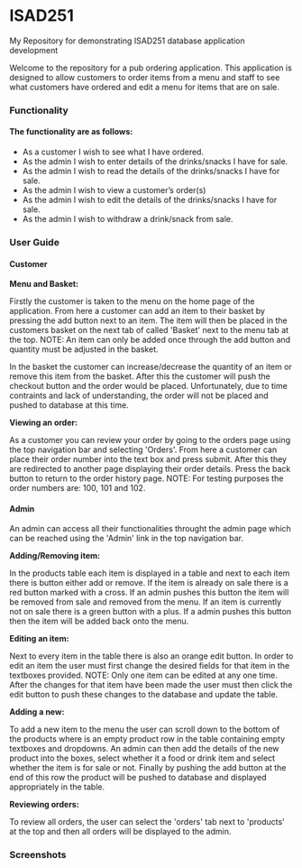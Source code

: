 <h1>ISAD251</h1>  
<p> My Repository for demonstrating ISAD251 database application development
        
Welcome to the repository for a pub ordering application. This application is designed to allow customers to order items from a menu and staff to see what customers have ordered and edit a menu for items that are on sale.</p>

<h3>Functionality</h3>
<h4>The functionality are as follows:</h4>

<ul>
        <li>As a customer I wish to see what I have ordered.</li>
        <li>As the admin I wish to enter details of the drinks/snacks I have for sale.</li>
        <li>As the admin I wish to read the details of the drinks/snacks I have for sale.</li>
        <li>As the admin I wish to view a customer’s order(s)</li>
        <li>As the admin I wish to edit the details of the drinks/snacks I have for sale.</li>
        <li>As the admin I wish to withdraw a drink/snack from sale.</li>
</ul>

<h3>User Guide</h3>
<h4>Customer</h4>
<strong>Menu and Basket:</strong><p>Firstly the customer is taken to the menu on the home page of the application. From here a customer can add an item to their basket by pressing the add button next to an item. The item will then be placed in the customers basket on the next tab of called 'Basket' next to the menu tab at the top. NOTE: An item can only be added once through the add button and quantity must be adjusted in the basket.</p>
        
<p>In the basket the customer can increase/decrease the quantity of an item or remove this item from the basket. After this the customer will push the checkout button and the order would be placed. Unfortunately, due to time contraints and lack of understanding, the order will not be placed and pushed to database at this time.</p>

<strong>Viewing an order:</strong><p>As a customer you can review your order by going to the orders page using the top navigation bar and selecting 'Orders'. From here a customer can place their order number into the text box and press submit. After this they are redirected to another page displaying their order details. Press the back button to return to the order history page. NOTE: For testing purposes the order numbers are: 100, 101 and 102.</p>

<h4>Admin</h4>
<p>An admin can access all their functionalities throught the admin page which can be reached using the 'Admin' link in the top navigation bar.</p>

<strong>Adding/Removing item:</strong><p>In the products table each item is displayed in a table and next to each item there is button either add or remove. If the item is already on sale there is a red button marked with a cross. If an admin pushes this button the item will be removed from sale and removed from the menu. If an item is currently not on sale there is a green button with a plus. If a admin pushes this button then the item will be added back onto the menu.</p>

<strong>Editing an item:</strong><p>Next to every item in the table there is also an orange edit button. In order to edit an item the user must first change the desired fields for that item in the textboxes provided. NOTE: Only one item can be edited at any one time. After the changes for that item have been made the user must then click the edit button to push these changes to the database and update the table.</p>

<strong>Adding a new:</strong><p>To add a new item to the menu the user can scroll down to the bottom of the products where is an empty product row in the table containing empty textboxes and dropdowns. An admin can then add the details of the new product into the boxes, select whether it a food or drink item and select whether the item is for sale or not. Finally by pushing the add button at the end of this row the product will be pushed to database and displayed appropriately in the table. </p>

<strong>Reviewing orders:</strong><p>To review all orders, the user can select the 'orders' tab next to 'products' at the top and then all orders will be displayed to the admin.</p>

<h3>Screenshots</h3>
